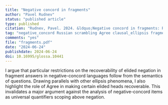 ```yaml
---
title: "Negative concord in fragments"
author: "Pavel Rudnev"
status: "published article"
type: published
citation: "Rudnev, Pavel. 2024. &ldquo;Negative concord in fragments: Reëxamining the evidence against the negativity of negation markers.&rdquo; <em>Glossa: a journal of general linguistics</em> 9(1): 1–21."
tag: "negative_concord Russian scrambling Agree clausal_ellipsis fragment_answers"
comments: "yes"
file: "fragments.pdf"
date: "2024-06-24"
publishdate: 2024-06-24
doi: 10.16995/glossa.10441
---
```


I argue that particular restrictions on the recoverability of elided negation in fragment answers in negative-concord languages follow from the semantics of questions. Drawing parallels with other ellipsis phenomena, I also highlight the role of Agree in making certain elided heads recoverable. This invalidates a major argument against the analysis of negative-concord items as universal quantifiers scoping above negation.

